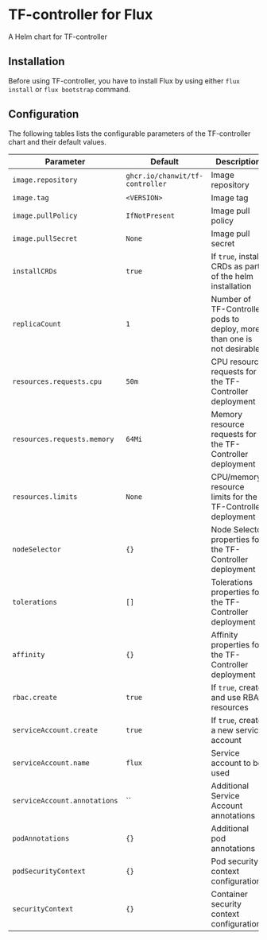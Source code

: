 # TF-controller for Flux

A Helm chart for TF-controller

## Installation

Before using TF-controller, you have to install Flux by using either `flux install` or `flux bootstrap` command.

## Configuration

The following tables lists the configurable parameters of the TF-controller chart and their default values.

| Parameter                                         | Default                                              | Description
| -----------------------------------------------   | ---------------------------------------------------- | ---
| `image.repository`                                | `ghcr.io/chanwit/tf-controller`                      | Image repository
| `image.tag`                                       | `<VERSION>`                                          | Image tag
| `image.pullPolicy`                                | `IfNotPresent`                                       | Image pull policy
| `image.pullSecret`                                | `None`                                               | Image pull secret
| `installCRDs`                                     | `true`                                               | If `true`, install CRDs as part of the helm installation
| `replicaCount`                                    | `1`                                                  | Number of TF-Controller pods to deploy, more than one is not desirable.
| `resources.requests.cpu`                          | `50m`                                                | CPU resource requests for the TF-Controller deployment
| `resources.requests.memory`                       | `64Mi`                                               | Memory resource requests for the TF-Controller deployment
| `resources.limits`                                | `None`                                               | CPU/memory resource limits for the TF-Controller deployment
| `nodeSelector`                                    | `{}`                                                 | Node Selector properties for the TF-Controller deployment
| `tolerations`                                     | `[]`                                                 | Tolerations properties for the TF-Controller deployment
| `affinity`                                        | `{}`                                                 | Affinity properties for the TF-Controller deployment
| `rbac.create`                                     | `true`                                               | If `true`, create and use RBAC resources
| `serviceAccount.create`                           | `true`                                               | If `true`, create a new service account
| `serviceAccount.name`                             | `flux`                                               | Service account to be used
| `serviceAccount.annotations`                      | ``                                                   | Additional Service Account annotations
| `podAnnotations`                                  | `{}`                                                 | Additional pod annotations
| `podSecurityContext`                              | `{}`                                                 | Pod security context configurations
| `securityContext`                                 | `{}`                                                 | Container security context configurations
